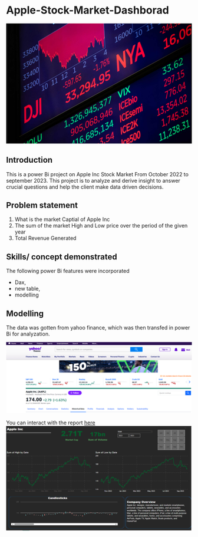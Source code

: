 # Apple-Stock-Market-Dashborad

![](FrontPage.png)

## Introduction
This is a power Bi project on Apple Inc Stock Market From October 2022 to september 2023. 
This project is to analyze and derive insight to answer crucial questions and help the client make data driven decisions.

## Problem statement
1. What is the market Captial of Apple Inc
2. The sum of the market High and Low price over the period of the given year
3. Total Revenue Generated

## Skills/ concept demonstrated

The following power Bi features were incorporated
- Dax, 
- new table,
- modelling

## Modelling
The data was gotten from yahoo finance, which was then transfed in power Bi for analyzation.

![](Stockdata.png)

You can interact with the report [here](https://github.com/Tiwaloluwafasetire/Apple-Stock-Market-Dashborad/blob/main/Apple%20Inc.pbix)
![](Dashborad.png)
